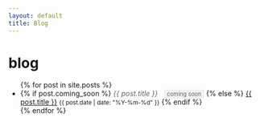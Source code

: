 ```yaml
---
layout: default
title: Blog
---
```


<h1>blog</h1>
<ul>
  {% for post in site.posts %}
    <li>
      {% if post.coming_soon %}
        <span class="coming-soon-post">{{ post.title }}</span>
        <small class="coming-soon-label">coming soon</small>
      {% else %}
        <a href="{{ post.url | relative_url }}">{{ post.title }}</a>
        <small>{{ post.date | date: "%Y-%m-%d" }}</small>
      {% endif %}
    </li>
  {% endfor %}
</ul>

<style>
.coming-soon-post {
  color: #666;
  font-style: italic;
  cursor: default;
}

.coming-soon-label {
  background-color: #f0f0f0;
  color: #666;
  padding: 2px 6px;
  border-radius: 3px;
  font-size: 0.8em;
  margin-left: 8px;
}
</style>
